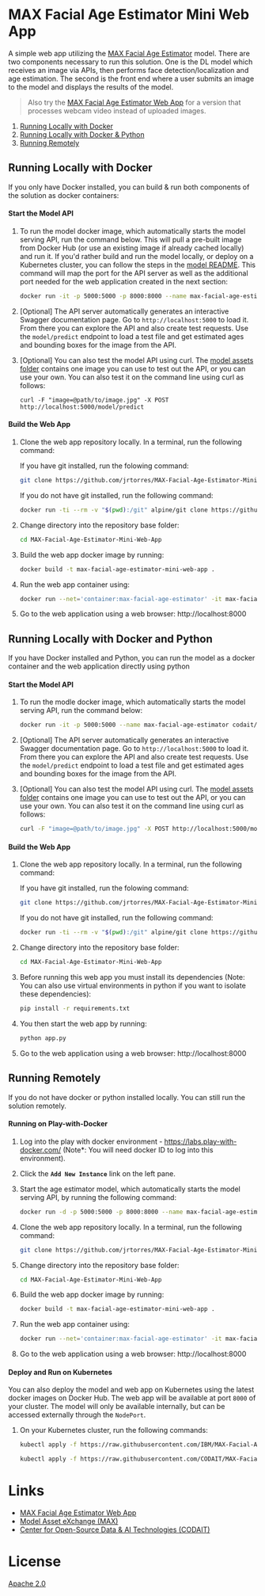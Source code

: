 # MAX Facial Age Estimator Mini Web App

A simple web app utilizing the [MAX Facial Age Estimator](https://github.com/IBM/MAX-Facial-Age-Estimator) model. There are two components necessary to run this solution. One is the DL model which receives an image via APIs, then performs face detection/localization and age estimation. The second is the front end where a user submits an image to the model and displays the results of the model. 

> Also try the [MAX Facial Age Estimator Web App](https://github.com/IBM/MAX-Facial-Age-Estimator-Web-App)
for a version that processes webcam video instead of uploaded images.

1. [Running Locally with Docker](#running-locally-with-docker)
2. [Running Locally with Docker & Python](#running-locally-with-docker-and-python
)
3. [Running Remotely](#running-remotely)

## Running Locally with Docker

If you only have Docker installed, you can build & run both components of the solution as docker containers:

#### Start the Model API

1. To run the model docker image, which automatically starts the model serving API, run the command below. This will pull a pre-built image from Docker Hub (or use an existing image if already cached locally) and run it. If you'd rather build and run the model locally, or deploy on a Kubernetes cluster, you can follow the steps in the
[model README](https://github.com/IBM/MAX-Facial-Age-Estimator#steps). This command will map the port for the API server as well as the additional port needed for the web application created in the next section:

   ```bash
   docker run -it -p 5000:5000 -p 8000:8000 --name max-facial-age-estimator codait/max-facial-age-estimator
   ```

1. [Optional] The API server automatically generates an interactive Swagger documentation page. Go to `http://localhost:5000` to load it. From there you can explore the API and also create test requests. Use the `model/predict` endpoint to load a test file and get estimated ages and bounding boxes for the image from the API.

1. [Optional] You can also test the model API using curl. The [model assets folder](https://github.com/IBM/MAX-Facial-Age-Estimator/tree/master/assets) contains one image you can use to test out the API, or you can use your own.  You can also test it on the command line using curl as follows:

   ```
   curl -F "image=@path/to/image.jpg" -X POST http://localhost:5000/model/predict
   ```

#### Build the Web App

1. Clone the web app repository locally. In a terminal, run the following command:

   If you have git installed, run the folowing command:

   ```bash
   git clone https://github.com/jrtorres/MAX-Facial-Age-Estimator-Mini-Web-App.git
   ```

   If you do not have git installed, run the following command:

   ```bash
   docker run -ti --rm -v "$(pwd):/git" alpine/git clone https://github.com/jrtorres/MAX-Facial-Age-Estimator-Mini-Web-App.git
   ```

1. Change directory into the repository base folder:

   ```bash
   cd MAX-Facial-Age-Estimator-Mini-Web-App
   ```

1. Build the web app docker image by running:

   ```bash
   docker build -t max-facial-age-estimator-mini-web-app .
   ```

1. Run the web app container using:

   ```bash
   docker run --net='container:max-facial-age-estimator' -it max-facial-age-estimator-mini-web-app
   ```

1. Go to the web application using a web browser: http://localhost:8000


## Running Locally with Docker and Python

If you have Docker installed and Python, you can run the model as a docker container and the web application directly using python

#### Start the Model API

1. To run the modle docker image, which automatically starts the model serving API, run the command below:

   ```bash
   docker run -it -p 5000:5000 --name max-facial-age-estimator codait/max-facial-age-estimator
   ```

1. [Optional] The API server automatically generates an interactive Swagger documentation page. Go to `http://localhost:5000` to load it. From there you can explore the API and also create test requests. Use the `model/predict` endpoint to load a test file and get estimated ages and bounding boxes for the image from the API.

1. [Optional] You can also test the model API using curl. The [model assets folder](https://github.com/IBM/MAX-Facial-Age-Estimator/tree/master/assets) contains one image you can use to test out the API, or you can use your own.  You can also test it on the command line using curl as follows:

   ```bash
   curl -F "image=@path/to/image.jpg" -X POST http://localhost:5000/model/predict
   ```

#### Build the Web App

1. Clone the web app repository locally. In a terminal, run the following command:

   If you have git installed, run the folowing command:

   ```bash
   git clone https://github.com/jrtorres/MAX-Facial-Age-Estimator-Mini-Web-App.git
   ```

   If you do not have git installed, run the following command:

   ```bash
   docker run -ti --rm -v "$(pwd):/git" alpine/git clone https://github.com/jrtorres/MAX-Facial-Age-Estimator-Mini-Web-App.git
   ```

1. Change directory into the repository base folder:

   ```bash
   cd MAX-Facial-Age-Estimator-Mini-Web-App
   ```

1. Before running this web app you must install its dependencies (Note: You can also use virtual environments in python if you want to isolate these dependencies):

   ```bash
   pip install -r requirements.txt
   ```

1. You then start the web app by running:

   ```bash
   python app.py
   ```

1. Go to the web application using a web browser: http://localhost:8000


## Running Remotely

If you do not have docker or python installed locally. You can still run the solution remotely.  

#### Running on Play-with-Docker

1. Log into the play with docker environment - https://labs.play-with-docker.com/ (Note*: You will need docker ID to log into this environment).

1. Click the **`Add New Instance`** link on the left pane.

1. Start the age estimator model, which automatically starts the model serving API, by running the following command:

   ```bash
   docker run -d -p 5000:5000 -p 8000:8000 --name max-facial-age-estimator codait/max-facial-age-estimator
   ```

1. Clone the web app repository locally. In a terminal, run the following command:

   ```bash
   git clone https://github.com/jrtorres/MAX-Facial-Age-Estimator-Mini-Web-App.git
   ```

1. Change directory into the repository base folder:

   ```bash
   cd MAX-Facial-Age-Estimator-Mini-Web-App
   ```

1. Build the web app docker image by running:

   ```bash
   docker build -t max-facial-age-estimator-mini-web-app .
   ```

1. Run the web app container using:

   ```bash
   docker run --net='container:max-facial-age-estimator' -it max-facial-age-estimator-mini-web-app
   ```

1. Go to the web application using a web browser: http://localhost:8000


#### Deploy and Run on Kubernetes

You can also deploy the model and web app on Kubernetes using the latest docker images on Docker Hub. The web app will be available at port `8000` of your cluster.
The model will only be available internally, but can be accessed externally through the `NodePort`.

1. On your Kubernetes cluster, run the following commands:

   ```bash
   kubectl apply -f https://raw.githubusercontent.com/IBM/MAX-Facial-Age-Estimator/master/max-facial-age-estimator.yaml
   ```

   ```bash
   kubectl apply -f https://raw.githubusercontent.com/CODAIT/MAX-Facial-Age-Estimator-Mini-Web-App/master/max-facial-age-estimator-mini-web-app.yaml
   ```

# Links

* [MAX Facial Age Estimator Web App](https://github.com/IBM/MAX-Facial-Age-Estimator-Web-App)
* [Model Asset eXchange (MAX)](https://developer.ibm.com/code/exchanges/models/)
* [Center for Open-Source Data & AI Technologies (CODAIT)](https://developer.ibm.com/code/open/centers/codait/)

# License

[Apache 2.0](LICENSE)

